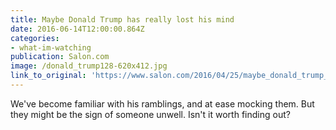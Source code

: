 ```yaml
---
title: Maybe Donald Trump has really lost his mind
date: 2016-06-14T12:00:00.864Z
categories: 
- what-im-watching
publication: Salon.com
image: /donald_trump128-620x412.jpg
link_to_original: 'https://www.salon.com/2016/04/25/maybe_donald_trump_has_really_lost_his_mind_what_if_the_gop_frontrunner_isnt_crazy_but_simply_not_well/'
---
```



We've become familiar with his ramblings, and at ease mocking them. But they might be the sign of someone unwell. Isn't it worth finding out?